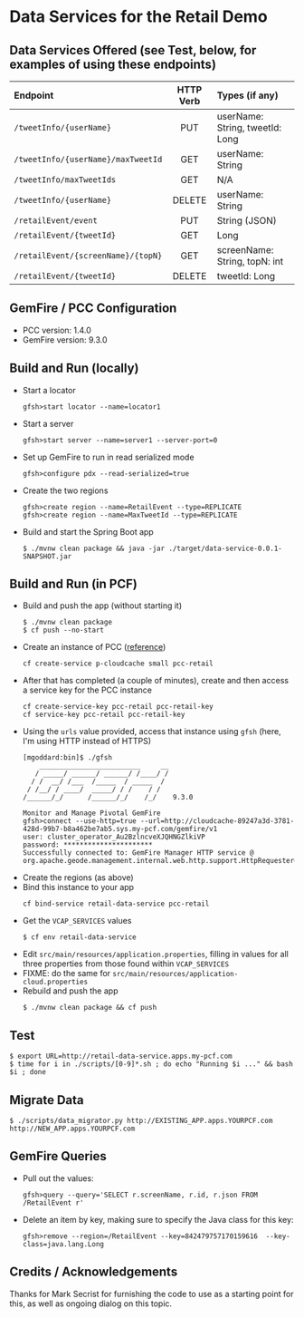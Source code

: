 # Data Services for the Retail Demo

## Data Services Offered (see Test, below, for examples of using these endpoints)

| Endpoint | HTTP Verb | Types (if any) |
| :---         |     :---:      | :--- |
| `/tweetInfo/{userName}` | PUT | userName: String, tweetId: Long |
| `/tweetInfo/{userName}/maxTweetId` | GET | userName: String |
| `/tweetInfo/maxTweetIds` | GET | N/A |
| `/tweetInfo/{userName}` | DELETE | userName: String |
| `/retailEvent/event` | PUT | String (JSON) |
| `/retailEvent/{tweetId}` | GET | Long |
| `/retailEvent/{screenName}/{topN}` | GET | screenName: String, topN: int |
| `/retailEvent/{tweetId}` | DELETE | tweetId: Long |

## GemFire / PCC Configuration

* PCC version: 1.4.0
* GemFire version: 9.3.0

## Build and Run (locally)

* Start a locator
  ```
  gfsh>start locator --name=locator1
  ```

* Start a server
  ```
  gfsh>start server --name=server1 --server-port=0
  ```

* Set up GemFire to run in read serialized mode
  ```
  gfsh>configure pdx --read-serialized=true
  ```

* Create the two regions
  ```
  gfsh>create region --name=RetailEvent --type=REPLICATE
  gfsh>create region --name=MaxTweetId --type=REPLICATE
  ```

* Build and start the Spring Boot app
  ```
  $ ./mvnw clean package && java -jar ./target/data-service-0.0.1-SNAPSHOT.jar
  ```

## Build and Run (in PCF)

* Build and push the app (without starting it)
  ```
  $ ./mvnw clean package
  $ cf push --no-start
  ```
* Create an instance of PCC ([reference](https://docs.pivotal.io/p-cloud-cache/1-2/developer.html#bind-service))
  ```
  cf create-service p-cloudcache small pcc-retail
  ```
* After that has completed (a couple of minutes), create and then access a service key for the PCC instance
  ```
  cf create-service-key pcc-retail pcc-retail-key
  cf service-key pcc-retail pcc-retail-key
  ```
* Using the `urls` value provided, access that instance using `gfsh` (here, I'm using HTTP instead of HTTPS)
  ```
  [mgoddard:bin]$ ./gfsh
      _________________________     __
     / _____/ ______/ ______/ /____/ /
    / /  __/ /___  /_____  / _____  /
   / /__/ / ____/  _____/ / /    / /
  /______/_/      /______/_/    /_/    9.3.0

  Monitor and Manage Pivotal GemFire
  gfsh>connect --use-http=true --url=http://cloudcache-89247a3d-3781-428d-99b7-b8a462be7ab5.sys.my-pcf.com/gemfire/v1
  user: cluster_operator_Au2BzlncveXJQHNGZlkiVP
  password: **********************
  Successfully connected to: GemFire Manager HTTP service @ org.apache.geode.management.internal.web.http.support.HttpRequester@117354b6
  ```
* Create the regions (as above)
* Bind this instance to your app
  ```
  cf bind-service retail-data-service pcc-retail
  ```
* Get the `VCAP_SERVICES` values
  ```
  $ cf env retail-data-service
  ```
* Edit `src/main/resources/application.properties`, filling in values for all three properties from those found within `VCAP_SERVICES`
* FIXME: do the same for `src/main/resources/application-cloud.properties`
* Rebuild and push the app
  ```
  $ ./mvnw clean package && cf push
  ```
## Test
```
$ export URL=http://retail-data-service.apps.my-pcf.com
$ time for i in ./scripts/[0-9]*.sh ; do echo "Running $i ..." && bash $i ; done
```

## Migrate Data
```
$ ./scripts/data_migrator.py http://EXISTING_APP.apps.YOURPCF.com http://NEW_APP.apps.YOURPCF.com
```

## GemFire Queries

* Pull out the values:
  ```
  gfsh>query --query='SELECT r.screenName, r.id, r.json FROM /RetailEvent r'
  ```

* Delete an item by key, making sure to specify the Java class for this key:
  ```
  gfsh>remove --region=/RetailEvent --key=842479757170159616  --key-class=java.lang.Long
  ```

## Credits / Acknowledgements

Thanks for Mark Secrist for furnishing the code to use as a starting point for this, as well as ongoing dialog on this topic.

